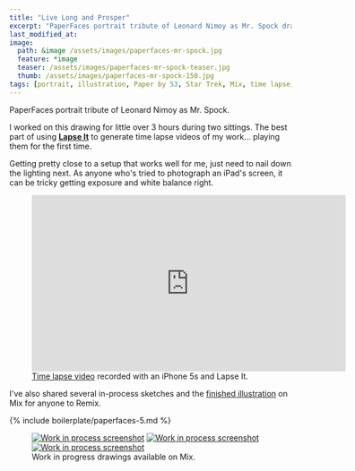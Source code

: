 ```yaml
---
title: "Live Long and Prosper"
excerpt: "PaperFaces portrait tribute of Leonard Nimoy as Mr. Spock drawn with Paper by 53 on an iPad."
last_modified_at: 
image: 
  path: &image /assets/images/paperfaces-mr-spock.jpg 
  feature: *image
  teaser: /assets/images/paperfaces-mr-spock-teaser.jpg
  thumb: /assets/images/paperfaces-mr-spock-150.jpg
tags: [portrait, illustration, Paper by 53, Star Trek, Mix, time lapse, black and white]
---
```


PaperFaces portrait tribute of Leonard Nimoy as Mr. Spock.

I worked on this drawing for little over 3 hours during two sittings. The best part of using [**Lapse It**](http://www.lapseit.com/) to generate time lapse videos of my work... playing them for the first time. 

Getting pretty close to a setup that works well for me, just need to nail down the lighting next. As anyone who's tried to photograph an iPad's screen, it can be tricky getting exposure and white balance right.

<figure>
  <iframe width="560" height="315" src="https://www.youtube.com/embed/qhEtbFlxfm4" frameborder="0"> </iframe>
  <figcaption><a href="https://www.youtube.com/watch?v=qhEtbFlxfm4">Time lapse video</a> recorded with an iPhone 5s and Lapse It.</figcaption>
</figure>

I've also shared several in-process sketches and the [finished illustration](https://mix.fiftythree.com/11098-Michael-Rose/2406576) on Mix for anyone to Remix.

{% include boilerplate/paperfaces-5.md %}

<figure class="third">
  <a href="https://mix.fiftythree.com/11098-Michael-Rose/2394700"><img src="{{ site.url }}/assets/images/paperfaces-mr-spock-process-1-600.jpg" alt="Work in process screenshot"></a>
  <a href="https://mix.fiftythree.com/11098-Michael-Rose/2394966"><img src="{{ site.url }}/assets/images/paperfaces-mr-spock-process-2-600.jpg" alt="Work in process screenshot"></a>
  <a href="https://mix.fiftythree.com/11098-Michael-Rose/2400718"><img src="{{ site.url }}/assets/images/paperfaces-mr-spock-process-3-600.jpg" alt="Work in process screenshot"></a>
  <figcaption>Work in progress drawings available on Mix.</figcaption>
</figure>
